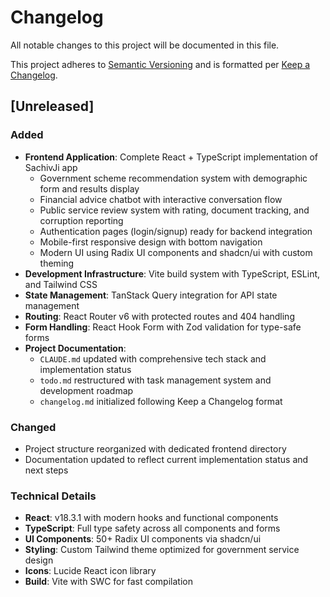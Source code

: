 # Changelog

All notable changes to this project will be documented in this file.

This project adheres to [Semantic Versioning](https://semver.org/) and is formatted per [Keep a Changelog](https://keepachangelog.com/en/1.0.0/).

## [Unreleased]

### Added
- **Frontend Application**: Complete React + TypeScript implementation of SachivJi app
  - Government scheme recommendation system with demographic form and results display
  - Financial advice chatbot with interactive conversation flow
  - Public service review system with rating, document tracking, and corruption reporting
  - Authentication pages (login/signup) ready for backend integration
  - Mobile-first responsive design with bottom navigation
  - Modern UI using Radix UI components and shadcn/ui with custom theming
- **Development Infrastructure**: Vite build system with TypeScript, ESLint, and Tailwind CSS
- **State Management**: TanStack Query integration for API state management
- **Routing**: React Router v6 with protected routes and 404 handling
- **Form Handling**: React Hook Form with Zod validation for type-safe forms
- **Project Documentation**:
  - `CLAUDE.md` updated with comprehensive tech stack and implementation status
  - `todo.md` restructured with task management system and development roadmap
  - `changelog.md` initialized following Keep a Changelog format

### Changed
- Project structure reorganized with dedicated frontend directory
- Documentation updated to reflect current implementation status and next steps

### Technical Details
- **React**: v18.3.1 with modern hooks and functional components
- **TypeScript**: Full type safety across all components and forms
- **UI Components**: 50+ Radix UI components via shadcn/ui
- **Styling**: Custom Tailwind theme optimized for government service design
- **Icons**: Lucide React icon library
- **Build**: Vite with SWC for fast compilation